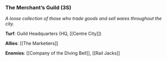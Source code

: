 ---
---

### The Merchant’s Guild (3S)
*A loose collection of those who trade goods and sell wares throughout the city.*

**Turf**: Guild Headquarters (HQ, [[Centre City]])

**Allies**: [[The Marketiers]]

**Enemies**: [[Company of the Diving Bell]], [[Rail Jacks]]
